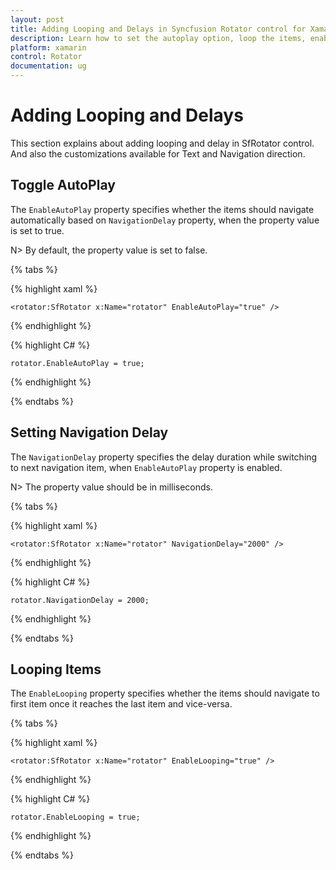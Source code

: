 ```yaml
---
layout: post
title: Adding Looping and Delays in Syncfusion Rotator control for Xamarin.Forms 
description: Learn how to set the autoplay option, loop the items, enable Text Area  and choose the navigation direction in Rotator control for Xamarin.Forms
platform: xamarin 
control: Rotator
documentation: ug
---
```


# Adding Looping and Delays

This section explains about adding looping and delay in SfRotator control. And also the customizations available for Text and Navigation direction.

## Toggle AutoPlay

The `EnableAutoPlay` property specifies whether the items should navigate automatically based on `NavigationDelay` property, when the property value is set to true.

N> By default, the property value is set to false.

{% tabs %}

{% highlight xaml %}

	<rotator:SfRotator x:Name="rotator" EnableAutoPlay="true" />
	
{% endhighlight %}

{% highlight C# %}

	rotator.EnableAutoPlay = true;

{% endhighlight %}

{% endtabs %}

## Setting Navigation Delay

The `NavigationDelay` property specifies the delay duration while switching to next navigation item, when `EnableAutoPlay` property is enabled.

N> The property value should be in milliseconds.

{% tabs %}

{% highlight xaml %}

	<rotator:SfRotator x:Name="rotator" NavigationDelay="2000" />
	
{% endhighlight %}

{% highlight C# %}

	rotator.NavigationDelay = 2000;

{% endhighlight %}

{% endtabs %}

## Looping Items

The `EnableLooping` property specifies whether the items should navigate to first item once it reaches the last item and vice-versa.

{% tabs %}

{% highlight xaml %}

	<rotator:SfRotator x:Name="rotator" EnableLooping="true" />
	
{% endhighlight %}

{% highlight C# %}

	rotator.EnableLooping = true;

{% endhighlight %}

{% endtabs %}



